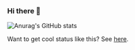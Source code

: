 ### Hi there 👋

![Anurag's GitHub stats](https://github-readme-stats.vercel.app/api?username=vbotics&include_all_commits=true&count_private=true&show_icons=true&theme=github_dark&hide_rank=true)

Want to get cool status like this? See [here](https://github.com/anuraghazra/github-readme-stats).

<!--
Here are some ideas to get you started:

- 🔭 I’m currently working on ...
- 🌱 I’m currently learning ...
- 👯 I’m looking to collaborate on ...
- 🤔 I’m looking for help with ...
- 💬 Ask me about ...
- 📫 How to reach me: ...
- 😄 Pronouns: ...
- ⚡ Fun fact: ...
-->
